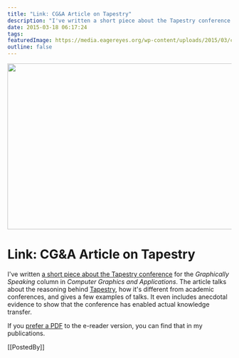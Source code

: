 ```yaml
---
title: "Link: CG&A Article on Tapestry"
description: "I've written a short piece about the Tapestry conference for the Graphically Speaking column in Computer Graphics and Applications. The article talks about the reasoning behind Tapestry, how it's different from academic conferences, and gives a few examples of talks. It even includes anecdotal evidence to show that the conference has enabled actual knowledge transfer."
date: 2015-03-18 06:17:24
tags: 
featuredImage: https://media.eagereyes.org/wp-content/uploads/2015/03/cga-tapestry-teaser.jpg
outline: false
---
```


<p align="center"><img src="https://media.eagereyes.org/wp-content/uploads/2015/03/cga-tapestry-teaser.jpg" width="825" height="373" /></p>

# Link: CG&A Article on Tapestry

I've written <a href="http://online.qmags.com/CGA0315#pg14&amp;mode2">a short piece about the Tapestry conference</a> for the <em>Graphically Speaking</em> column in <em>Computer Graphics and Applications</em>. The article talks about the reasoning behind <a href="http://www.tapestryconference.com">Tapestry</a>, how it's different from academic conferences, and gives a few examples of talks. It even includes anecdotal evidence to show that the conference has enabled actual knowledge transfer.

If you <a href="/publications/Kosara-CGA-2015">prefer a PDF</a> to the e-reader version, you can find that in my publications.

[[PostedBy]]

